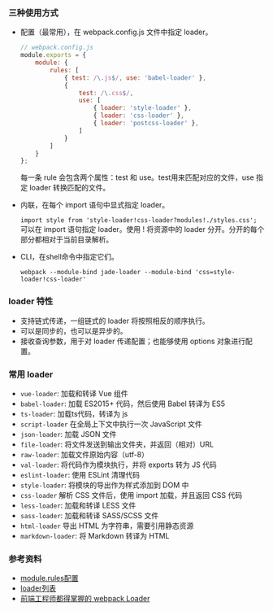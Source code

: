### 三种使用方式
- 配置（最常用），在 webpack.config.js 文件中指定 loader。
    ```js
    // webpack.config.js
    module.exports = {
        module: {
            rules: [
                { test: /\.js$/, use: 'babel-loader' },
                {
                    test: /\.css$/,
                    use: [
                        { loader: 'style-loader' },
                        { loader: 'css-loader' },
                        { loader: 'postcss-loader' },
                    ]
                }
            ]
        }
    };
    ```
    每一条 rule 会包含两个属性：test 和 use。test用来匹配对应的文件，use 指定 loader 转换匹配的文件。

- 内联，在每个 import 语句中显式指定 loader。

    `import style from 'style-loader!css-loader?modules!./styles.css';`
    可以在 import 语句指定 loader。使用 ! 将资源中的 loader 分开。分开的每个部分都相对于当前目录解析。

- CLI，在shell命令中指定它们。

    `webpack --module-bind jade-loader --module-bind 'css=style-loader!css-loader'`

### loader 特性
- 支持链式传递，一组链式的 loader 将按照相反的顺序执行。
- 可以是同步的，也可以是异步的。
- 接收查询参数，用于对 loader 传递配置；也能够使用 options 对象进行配置。

### 常用 loader
- `vue-loader`: 加载和转译 Vue 组件
- `babel-loader`: 加载 ES2015+ 代码，然后使用 Babel 转译为 ES5
- `ts-loader`: 加载ts代码，转译为 js
- `script-loader` 在全局上下文中执行一次 JavaScript 文件
- `json-loader`: 加载 JSON 文件
- `file-loader`: 将文件发送到输出文件夹，并返回（相对）URL
- `raw-loader`: 加载文件原始内容（utf-8）
- `val-loader`: 将代码作为模块执行，并将 exports 转为 JS 代码
- `eslint-loader`: 使用 ESLint 清理代码
- `style-loader`: 将模块的导出作为样式添加到 DOM 中
- `css-loader` 解析 CSS 文件后，使用 import 加载，并且返回 CSS 代码
- `less-loader`: 加载和转译 LESS 文件
- `sass-loader`: 加载和转译 SASS/SCSS 文件
- `html-loader` 导出 HTML 为字符串，需要引用静态资源
- `markdown-loader`: 将 Markdown 转译为 HTML

### 参考资料
- [module.rules配置](https://www.webpackjs.com/configuration/module/#module-rules)
- [loader列表](https://www.webpackjs.com/loaders/)
- [前端工程师都得掌握的 webpack Loader](https://github.com/axuebin/articles/issues/38)